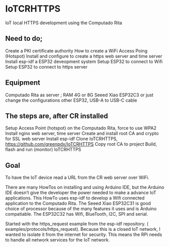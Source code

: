 # IoTCRHTTPS

IoT local HTTPS development using the Computado Rita

## Need to do;

Create a PKI certificate authority
How to create a WiFi Access Poing (Hotspot)
Install and configure to create a https web server and time server
Install esp-idf a ESP32 deveopment system
Setup ESP32 to connect to Wifi
Setup ESP32 to connect to https server

## Equipment

Computado Rita as server ; RAM 4G or 8G
Seeed Xiao ESP32C3 or just change the configurations other ESP32,
USB-A to USB-C cable

## The steps are, after CR installed

Setup Access Point (hotspot) on the Computado Rita, force to use WPA2
Install nginx web server, time server
Create and install root CA and crypto for SSL web server
Install esp-idf
Clone IoTCRHTTPS, https://github.com/greenpdx/IoTCRHTTPS
Copy root CA to project
Build, flash and run (monitor)  IoTCRHTTPS

## Goal

To have the IoT device read a URL from the CR web server over WiFi.

There are many HowTos on installing and using Arduino IDE, but the Arduino IDE doesn’t give the developer the power needed to make a advance IoT applications.  This HowTo uses esp-idf to develop a Wifi connected application to the Computado Rita. The Seeed Xiao ESP32C31 is good choice of processor because of the many features it uses and is Arduino compatiable.  The ESP32C32 has Wifi, BlueTooth, I2C, SPI and serial.

Started with the https_request example from the esp-idf repository.  ( examples/protocols/https_request). Because this is a closed IoT network, I wanted to isolate it from the internet for security. This means the RPi needs to handle all network services for the IoT network.
